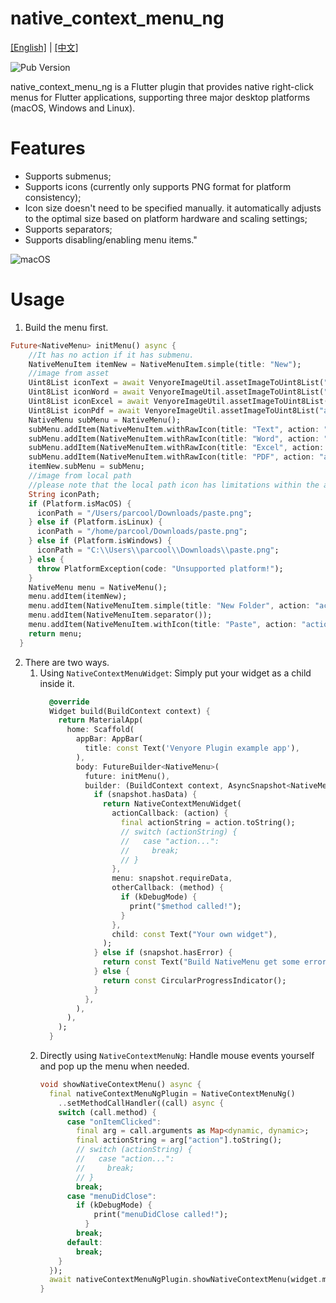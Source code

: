 # native_context_menu_ng
[[English]](README.md)  |  [[中文]](README_cn.md)

![Pub Version](https://img.shields.io/pub/v/native_context_menu_ng)

native_context_menu_ng is a Flutter plugin that provides native right-click menus for Flutter applications, supporting three major desktop platforms (macOS, Windows and Linux).

# Features
* Supports submenus;
* Supports icons (currently only supports PNG format for platform consistency);
* Icon size doesn't need to be specified manually. it automatically adjusts to the optimal size based on platform hardware and scaling settings;
* Supports separators;
* Supports disabling/enabling menu items."

<img src="https://github.com/parcool/native_context_menu_ng/blob/main/screenshot.gif?raw=true" alt="macOS" />

# Usage
1. Build the menu first.
```dart
Future<NativeMenu> initMenu() async {
    //It has no action if it has submenu.
    NativeMenuItem itemNew = NativeMenuItem.simple(title: "New");
    //image from asset
    Uint8List iconText = await VenyoreImageUtil.assetImageToUint8List("assets/images/txt.png");
    Uint8List iconWord = await VenyoreImageUtil.assetImageToUint8List("assets/images/word.png");
    Uint8List iconExcel = await VenyoreImageUtil.assetImageToUint8List("assets/images/excel.png");
    Uint8List iconPdf = await VenyoreImageUtil.assetImageToUint8List("assets/images/pdf.png");
    NativeMenu subMenu = NativeMenu();
    subMenu.addItem(NativeMenuItem.withRawIcon(title: "Text", action: "action_text", rawIcon: iconText));
    subMenu.addItem(NativeMenuItem.withRawIcon(title: "Word", action: "action_word", rawIcon: iconWord));
    subMenu.addItem(NativeMenuItem.withRawIcon(title: "Excel", action: "action_excel", rawIcon: iconExcel));
    subMenu.addItem(NativeMenuItem.withRawIcon(title: "PDF", action: "action_pdf", rawIcon: iconPdf));
    itemNew.subMenu = subMenu;
    //image from local path
    //please note that the local path icon has limitations within the app sandbox.
    String iconPath;
    if (Platform.isMacOS) {
      iconPath = "/Users/parcool/Downloads/paste.png";
    } else if (Platform.isLinux) {
      iconPath = "/home/parcool/Downloads/paste.png";
    } else if (Platform.isWindows) {
      iconPath = "C:\\Users\\parcool\\Downloads\\paste.png";
    } else {
      throw PlatformException(code: "Unsupported platform!");
    }
    NativeMenu menu = NativeMenu();
    menu.addItem(itemNew);
    menu.addItem(NativeMenuItem.simple(title: "New Folder", action: "action_new_folder"));
    menu.addItem(NativeMenuItem.separator());
    menu.addItem(NativeMenuItem.withIcon(title: "Paste", action: "action_paste", icon: iconPath, isEnable: false));
    return menu;
  }
```
2. There are two ways.
    1. Using `NativeContextMenuWidget`: Simply put your widget as a child inside it.
         ```dart
           @override
           Widget build(BuildContext context) {
             return MaterialApp(
               home: Scaffold(
                 appBar: AppBar(
                   title: const Text('Venyore Plugin example app'),
                 ),
                 body: FutureBuilder<NativeMenu>(
                   future: initMenu(),
                   builder: (BuildContext context, AsyncSnapshot<NativeMenu> snapshot) {
                     if (snapshot.hasData) {
                       return NativeContextMenuWidget(
                         actionCallback: (action) {
                           final actionString = action.toString();
                           // switch (actionString) {
                           //   case "action...":
                           //     break;
                           // }
                         },
                         menu: snapshot.requireData,
                         otherCallback: (method) {
                           if (kDebugMode) {
                             print("$method called!");
                           }
                         },
                         child: const Text("Your own widget"),
                       );
                     } else if (snapshot.hasError) {
                       return const Text("Build NativeMenu get some error.");
                     } else {
                       return const CircularProgressIndicator();
                     }
                   },
                 ),
               ),
             );
           }
         ```
    2. Directly using `NativeContextMenuNg`: Handle mouse events yourself and pop up the menu when needed.
         ```dart
         void showNativeContextMenu() async {
           final nativeContextMenuNgPlugin = NativeContextMenuNg()
             ..setMethodCallHandler((call) async {
             switch (call.method) {
               case "onItemClicked":
                 final arg = call.arguments as Map<dynamic, dynamic>;
                 final actionString = arg["action"].toString();
                 // switch (actionString) {
                 //   case "action...":
                 //     break;
                 // }
                 break;
               case "menuDidClose":
                 if (kDebugMode) {
                     print("menuDidClose called!");
                   }
                 break;
               default:
                 break;
             }
           });
           await nativeContextMenuNgPlugin.showNativeContextMenu(widget.menu);
         }
         ```